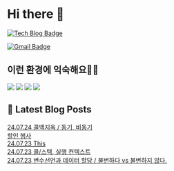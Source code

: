 # Hi there 👋

[![Tech Blog Badge](http://img.shields.io/badge/tistory-black?style=flat-square&logo=Tistory&link=https://codingpracticenote.tistory.com/)](https://codingpracticenote.tistory.com/)
	
[![Gmail Badge](https://img.shields.io/badge/Gmail-d14836?style=flat-square&logo=Gmail&logoColor=white&link=mailto:tkdrnr1215@gmail.com)](mailto:tkdrnr1215@gmail.com)

## 이런 환경에 익숙해요✍🏼

<img src="https://img.shields.io/badge/CSS3-1572B6?style=flat-square&logo=CSS3&logoColor=white"/> </t>
<img src="https://img.shields.io/badge/HTML5-E34F26?style=flat-square&logo=HTML5&logoColor=white"/> 
<img src="https://img.shields.io/badge/JavaScript-F7DF1E?style=flat-square&logo=JavaScript&logoColor=white"/>
<img src="https://img.shields.io/badge/TypeScript-3178C6?style=flat-square&logo=TypeScript&logoColor=white"/>

## 📕 Latest Blog Posts

<a href=https://codingpracticenote.tistory.com/272>24.07.24 콜백지옥 / 동기, 비동기</a></br><a href=https://codingpracticenote.tistory.com/271>할인 행사</a></br><a href=https://codingpracticenote.tistory.com/270>24.07.23 This</a></br><a href=https://codingpracticenote.tistory.com/269>24.07.23 콜/스택, 실행 컨텍스트</a></br><a href=https://codingpracticenote.tistory.com/268>24.07.23 변수선언과 데이터 할당 / 불변하다 vs 불변하지 않다.</a></br>